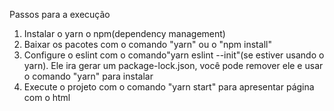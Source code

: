 Passos para a execução

1. Instalar o yarn o npm(dependency management)
2. Baixar os pacotes com o comando "yarn" ou o "npm install"
3. Configure o eslint com o comando"yarn eslint --init"(se estiver usando o yarn). Ele ira gerar
   um package-lock.json, você pode remover ele e usar o comando "yarn" para instalar
4. Execute o projeto com o comando "yarn start" para apresentar página com o html
